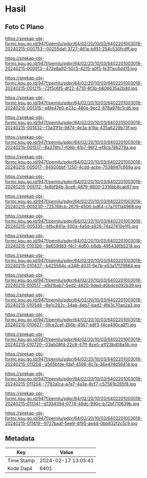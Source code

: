 # Hasil

## Foto C Plano

https://sirekap-obj-formc.kpu.go.id/947f/pemilu/pdpr/64/02/20/10/03/6402201003018-20240215-000753--00255daf-3727-461a-b951-254c530fcdff.jpg

https://sirekap-obj-formc.kpu.go.id/947f/pemilu/pdpr/64/02/20/10/03/6402201003018-20240215-000913--472e8a92-50c5-4215-a0f5-fe3f1ec6d415.jpg

https://sirekap-obj-formc.kpu.go.id/947f/pemilu/pdpr/64/02/20/10/03/6402201003018-20240215-001215--72f5c6f5-df22-4710-8f3b-b806635a2bdd.jpg

https://sirekap-obj-formc.kpu.go.id/947f/pemilu/pdpr/64/02/20/10/03/6402201003018-20240215-001315--e8fe47e0-e23c-480e-9ec2-878a978c1cd5.jpg

https://sirekap-obj-formc.kpu.go.id/947f/pemilu/pdpr/64/02/20/10/03/6402201003018-20240215-001432--f3a31f1e-9874-4e3a-b19a-435a6229b73f.jpg

https://sirekap-obj-formc.kpu.go.id/947f/pemilu/pdpr/64/02/20/10/03/6402201003018-20240215-001517--8a278fc7-f06b-4fb7-96f2-ef8cb78b279a.jpg

https://sirekap-obj-formc.kpu.go.id/947f/pemilu/pdpr/64/02/20/10/03/6402201003018-20240215-005017--94920bbf-1250-4cdd-acbe-7538947c669a.jpg

https://sirekap-obj-formc.kpu.go.id/947f/pemilu/pdpr/64/02/20/10/03/6402201003018-20240215-005112--fe8bf94b-8ce6-4879-8600-2316bb8cab97.jpg

https://sirekap-obj-formc.kpu.go.id/947f/pemilu/pdpr/64/02/20/10/03/6402201003018-20240215-005230--725768cb-2679-4506-bd64-c7a7011a4968.jpg

https://sirekap-obj-formc.kpu.go.id/947f/pemilu/pdpr/64/02/20/10/03/6402201003018-20240215-005335--bfbc841a-300a-4a5d-a926-74a27410e1f5.jpg

https://sirekap-obj-formc.kpu.go.id/947f/pemilu/pdpr/64/02/20/10/03/6402201003018-20240215-010326--9a659d83-f4c1-4d60-b8db-495438fb5218.jpg

https://sirekap-obj-formc.kpu.go.id/947f/pemilu/pdpr/64/02/20/10/03/6402201003018-20240215-010437--b425584c-e348-4031-9e7b-e53a17f29884.jpg

https://sirekap-obj-formc.kpu.go.id/947f/pemilu/pdpr/64/02/20/10/03/6402201003018-20240215-010517--e9d1bab7-5ed2-4820-9ded-d0bdce092b39.jpg

https://sirekap-obj-formc.kpu.go.id/947f/pemilu/pdpr/64/02/20/10/03/6402201003018-20240215-010548--8e1c282c-34ab-4eb7-bad2-4fe3c70ae2a3.jpg

https://sirekap-obj-formc.kpu.go.id/947f/pemilu/pdpr/64/02/20/10/03/6402201003018-20240215-010627--0fce2cef-256b-4567-b8f3-f4ce490ca2f1.jpg

https://sirekap-obj-formc.kpu.go.id/947f/pemilu/pdpr/64/02/20/10/03/6402201003018-20240215-010720--03ab08fd-22c8-47ff-8ce5-a1f23bd08a5b.jpg

https://sirekap-obj-formc.kpu.go.id/947f/pemilu/pdpr/64/02/20/10/03/6402201003018-20240215-011204--a565bfde-fdaf-4596-8c7e-36e474d56414.jpg

https://sirekap-obj-formc.kpu.go.id/947f/pemilu/pdpr/64/02/20/10/03/6402201003018-20240215-011254--7792a1ca-a7e7-4a3e-8cf7-c57561b265f8.jpg

https://sirekap-obj-formc.kpu.go.id/947f/pemilu/pdpr/64/02/20/10/03/6402201003018-20240215-011341--d1334394-0774-48dc-990c-b72bf710639b.jpg

https://sirekap-obj-formc.kpu.go.id/947f/pemilu/pdpr/64/02/20/10/03/6402201003018-20240215-011419--9727baaf-5ee9-4f95-ae4d-0bb832f2c5c9.jpg


## Metadata

| Key        | Value               |
| ---------- | ------------------- |
| Time Stamp | 2024-02-17 13:05:41 |
| Kode Dapil | 6401                |



